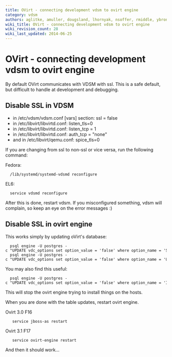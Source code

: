 ```yaml
---
title: OVirt - connecting development vdsm to ovirt engine
category: vdsm
authors: aglitke, amuller, dougsland, lhornyak, nsoffer, rmiddle, ybronhei
wiki_title: OVirt - connecting development vdsm to ovirt engine
wiki_revision_count: 28
wiki_last_updated: 2014-06-25
---
```


# OVirt - connecting development vdsm to ovirt engine

By default OVirt communicates with VDSM with ssl. This is a safe default, but difficult to handle at development and debugging.

## Disable SSL in VDSM

*   in /etc/vdsm/vdsm.conf [vars] section: ssl = false
*   in /etc/libvirt/libvirtd.conf: listen_tls=0
*   in /etc/libvirt/libvirtd.conf: listen_tcp = 1
*   in /etc/libvirt/libvirtd.conf: auth_tcp = "none"
*   and in /etc/libvirt/qemu.conf: spice_tls=0

If you are changing from ssl to non-ssl or vice versa, run the following command:

Fedora:

      /lib/systemd/systemd-vdsmd reconfigure

EL6:

      service vdsmd reconfigure

After this is done, restart vdsm. If you misconfigured something, vdsm will complain, so keep an eye on the error messages :)

## Disable SSL in ovirt engine

This works simply by updating oVirt's database:

      psql engine -U postgres -c "UPDATE vdc_options set option_value = 'false' where option_name = 'SSLEnabled'"
      psql engine -U postgres -c "UPDATE vdc_options set option_value = 'false' where option_name = 'UseSecureConnectionWithServers'"

You may also find this useful:

      psql engine -U postgres -c "UPDATE vdc_options set option_value = 'false' where option_name = 'InstallVds'"

This will stop the ovirt engine trying to install things on the hosts.

When you are done with the table updates, restart ovirt engine.

Ovirt 3.0 F16

       service jboss-as restart

Ovirt 3.1 F17

       service ovirt-engine restart

And then it should work...
